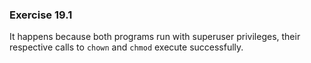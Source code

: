### Exercise 19.1

It happens because both programs run with superuser privileges, their respective calls to `chown` and `chmod` execute successfully.
